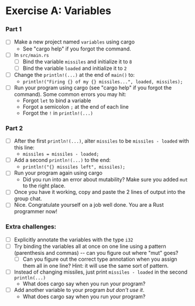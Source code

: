 # Exercise A: Variables

### Part 1
- [ ] Make a new project named `variables` using cargo
  - See "cargo help" if you forgot the command.
- [ ] In `src/main.rs`
  - [ ] Bind the variable `missiles` and initialize it to `8`
  - [ ] Bind the variable `loaded` and initialize it to `2`
- [ ] Change the `println!(...)` at the end of `main()` to:
  - `println!("Firing {} of my {} missiles...", loaded, missiles);`
- [ ] Run your program using cargo (see "cargo help" if you forgot the command). Some common errors you may hit:
  - Forgot `let` to bind a variable
  - Forgot a semicolon `;` at the end of each line
  - Forgot the `!` in `println!(...)`

### Part 2

- [ ] After the first `println!(...)`, alter `missiles` to be `missiles - loaded` with this line:
  - `missiles = missiles - loaded;`
- [ ] Add a second `println!(...)` to the end:
  - `println!("{} missiles left", missiles);`
- [ ] Run your program again using cargo
  - Did you run into an error about mutability?  Make sure you added `mut` to the right place.
- [ ] Once you have it working, copy and paste the 2 lines of output into the group chat.
- [ ] Nice. Congratulate yourself on a job well done.  You are a Rust programmer now!

### Extra challenges:
- [ ] Explicitly annotate the variables with the type `i32`
- [ ] Try binding the variables all at once on one line using a pattern (parenthesis and commas) -- can you figure out where "mut" goes?
  - [ ] Can you figure out the correct type annotation when you assign them all in one line? Hint: it will use the same sort of pattern.
- [ ] Instead of changing missiles, just print `missiles - loaded` in the second `println(...)`
  - What does cargo say when you run your program?  
- [ ] Add another variable to your program *but don't use it*.
  - What does cargo say when you run your program?  
